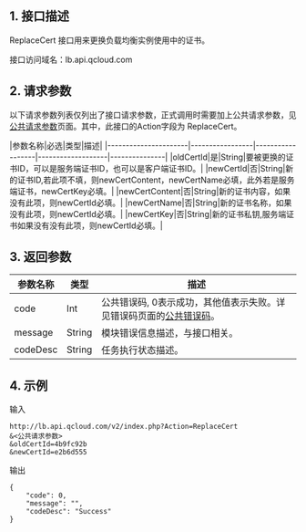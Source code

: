 ## 1. 接口描述
 ReplaceCert 接口用来更换负载均衡实例使用中的证书。
 
接口访问域名：lb.api.qcloud.com


## 2. 请求参数

   以下请求参数列表仅列出了接口请求参数，正式调用时需要加上公共请求参数，见[公共请求参数](/doc/api/244/4183)页面。其中，此接口的Action字段为 ReplaceCert。
 
|参数名称|必选|类型|描述|
|----------------------|-----------------|------------------|-------------------|---------------|
|oldCertId|是|String|要被更换的证书ID，可以是服务端证书ID，也可以是客户端证书ID。|
|newCertId|否|String|新的证书ID,若此项不填，则newCertContent，newCertName必填，此外若是服务端证书，newCertKey必填。|
|newCertContent|否|String|新的证书内容，如果没有此项，则newCertId必填。|
|newCertName|否|String|新的证书名称，如果没有此项，则newCertId必填。|
|newCertKey|否|String|新的证书私钥,服务端证书如果没有没有此项，则newCertId必填。|


## 3. 返回参数
 
 
|参数名称|类型|描述|
|-------|---|---------------|
|code|Int|公共错误码, 0表示成功，其他值表示失败。详见错误码页面的[公共错误码](/doc/api/244/1530)。|
|message|String|模块错误信息描述，与接口相关。|
|codeDesc|String|任务执行状态描述。|

## 4. 示例
 
输入
```
http://lb.api.qcloud.com/v2/index.php?Action=ReplaceCert
&<公共请求参数>
&oldCertId=4b9fc92b
&newCertId=e2b6d555
```
输出
```
{
    "code": 0,
    "message": "",
    "codeDesc": "Success"
}

```


